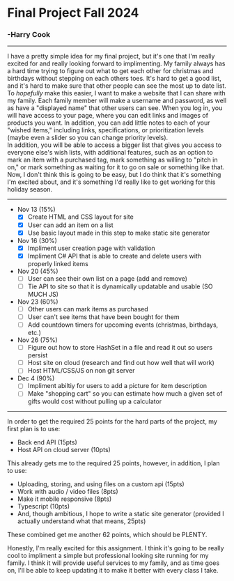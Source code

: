 # Final Project Fall 2024
### -Harry Cook
---
I have a pretty simple idea for my final project, but it's one that I'm really excited for and really looking forward to implimenting. My family always has a hard time trying to figure out what to get each other for christmas and birthdays without stepping on each others toes. It's hard to get a good list, and it's hard to make sure that other people can see the most up to date list.\
To *hopefully* make this easier, I want to make a website that I can share with my family. Each family member will make a username and password, as well as have a "displayed name" that other users can see. When you log in, you will have access to your page, where you can edit links and images of products you want. In addition, you can add little notes to each of your "wished items," including links, specifications, or prioritization levels (maybe even a slider so you can change priority levels).\
In addition, you will be able to access a bigger list that gives you access to everyone else's wish lists, with additional features, such as an option to mark an item with a purchased tag, mark something as willing to "pitch in on," or mark something as waiting for it to go on sale or something like that.\
Now, I don't think this is going to be easy, but I do think that it's something I'm excited about, and it's something I'd really like to get working for this holiday season.

---
* Nov 13 (15%)
     - [X] Create HTML and CSS layout for site
     - [X] User can add an item on a list
     - [X] Use basic layout made in this step to make static site generator
* Nov 16 (30%)
    - [X] Impliment user creation page with validation
    - [X] Impliment C# API that is able to create and delete users with properly linked items
* Nov 20 (45%)
    - [ ] User can see their own list on a page (add and remove)
    - [ ] Tie API to site so that it is dynamically updatable and usable (SO MUCH JS)
* Nov 23 (60%)
    - [ ] Other users can mark items as purchased
    - [ ] User can't see items that have been bought for them
    - [ ] Add countdown timers for upcoming events (christmas, birthdays, etc.)
* Nov 26 (75%)
    - [ ] Figure out how to store HashSet in a file and read it out so users persist
    - [ ] Host site on cloud (research and find out how well that will work)
    - [ ] Host HTML/CSS/JS on non git server
* Dec 4 (90%)
    - [ ] Impliment abiltiy for users to add a picture for item description
    - [ ] Make "shopping cart" so you can estimate how much a given set of gifts would cost without pulling up a calculator
---

In order to get the required 25 points for the hard parts of the project, my first plan is to use:
* Back end API (15pts)
* Host API on cloud server (10pts)

This already gets me to the required 25 points, however, in addition, I plan to use:
* Uploading, storing, and using files on a custom api (15pts)
* Work with audio / video files (8pts)
* Make it mobile responsive (8pts)
* Typescript (10pts)
* And, though ambitious, I hope to write a static site generator (provided I actually understand what that means, 25pts)

These combined get me another 62 points, which should be PLENTY.

Honestly, I'm really excited for this assignment. I think it's going to be really cool to impliment a simple but professional looking site running for my family. I think it will provide useful services to my family, and as time goes on, I'll be able to keep updating it to make it better with every class I take.

<!-- Local storage not Cookie -->